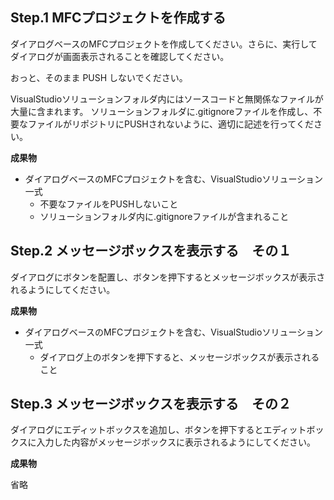 ## Step.1 MFCプロジェクトを作成する

ダイアログベースのMFCプロジェクトを作成してください。さらに、実行してダイアログが画面表示されることを確認してください。

おっと、そのまま PUSH しないでください。

VisualStudioソリューションフォルダ内にはソースコードと無関係なファイルが大量に含まれます。
ソリューションフォルダに.gitignoreファイルを作成し、不要なファイルがリポジトリにPUSHされないように、適切に記述を行ってください。

**成果物**

- ダイアログベースのMFCプロジェクトを含む、VisualStudioソリューション一式
  - 不要なファイルをPUSHしないこと
  - ソリューションフォルダ内に.gitignoreファイルが含まれること

## Step.2 メッセージボックスを表示する　その１

ダイアログにボタンを配置し、ボタンを押下するとメッセージボックスが表示されるようにしてください。

**成果物**

- ダイアログベースのMFCプロジェクトを含む、VisualStudioソリューション一式
  - ダイアログ上のボタンを押下すると、メッセージボックスが表示されること
  
## Step.3 メッセージボックスを表示する　その２

ダイアログにエディットボックスを追加し、ボタンを押下するとエディットボックスに入力した内容がメッセージボックスに表示されるようにしてください。

**成果物**

省略
